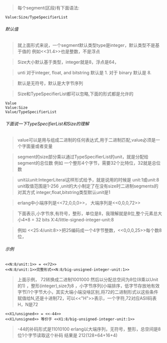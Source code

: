 
> 每个segment(区段)有下面语法:

    Value:Size/TypeSpecifierList

###### 默认值
> 就上面形式来说，一个segment默认类型type是integer，默认类型不是基于值的
>例如<<31.4>>也是整数，不是浮点

>Size大小默认基于类型，integer就是8，浮点是64，

> unti 对于integer, float, and bitstring 默认是 1. 对于 binary 默认是 8.

> 默认是无符号，默认是大字节序列


> Size和TypeSpecifierList都可以忽略,下面的形式都是允许的

    Value
    Value:Size
    Value/TypeSpecifierList




###### 下面说一下TypeSpecifierList和Size的理解

> value可以是用与组成二进制的任何表达式,用于二进制匹配,value必须是一个字面量或者变量

> segment的size部分乘以通过TypeSpecifierList的unit，就是分配给segment的总位数
>例如 一个整形4个字节，需要32个比特位，32就是总位数

>unit以unit:IntegerLiteral这样形式给予，就是说用的时候是 unit:1或unit:8
>unit取值范围是1-256 ,unit的大小制定了在没有size时二进制segments的对其方式
> integer,float,bitstring类型默认unit是1

> erlang中小端序列是<<72,0,0,0>>， 大端序列是<<0,0,0,72>>

> 下面表示,小字节序,有符号，整形，单位是8，我理解就是8位,整个元素总大小4*8 = 32 bits
    X:4/little-signed-integer-unit:8

>例如 <<25:4/unit:8>>把25编码成一个4字节整数，<<0,0,0,25>>每个数8位，


###### 示例

    <<N:8/unit:1>> = <<72>> 
    <<N:8/unit:1>>完整形式<<N:8/big-unsigned-integer-unit:1>>
> 上面示例，
>72转换成二进制1001000
>然后以分配总空间为8位(8乘以Unit的1) ，整形(integer),size为8 ，小字节序列(小端排序，低字节存放地有效字节)1个字节大小，其实大端小端没啥区别,将72的二进制形式以这些条件赋值给N,还是十进制72，可以<<"H">>表示，一个字符,72对应ASII码表H，N是72


    <<X1/unsigned>> = <<-44>>
    <<X1/unsigned>> 等价于 <<X1:8/big-unsigned-integer-unit:1>>
> -44的补码形式是11010100
> erlang以大端序列，无符号，整形，总空间是8位1个字节读取这个补码
> 结果是 212(128+64+16+4)